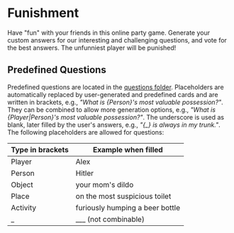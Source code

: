 # Funishment

Have "fun" with your friends in this online party game.
Generate your custom answers for our interesting and challenging questions, and vote for the best answers.
The unfunniest player will be punished!

## Predefined Questions
Predefined questions are located in the [questions folder](./backend/resources/content/questions).
Placeholders are automatically replaced by user-generated and predefined cards and are written in brackets, e.g., _"What is {Person}'s most valuable possession?"_.
They can be combined to allow more generation options, e.g., _"What is {Player|Person}'s most valuable possession?"_.
The underscore is used as blank, later filled by the user's answers, e.g., _"{\_} is always in my trunk."_.
The following placeholders are allowed for questions:

| Type in brackets | Example when filled             |
|------------------|---------------------------------|
| Player           | Alex                            |
| Person           | Hitler                          |
| Object           | your mom's dildo                |
| Place            | on the most suspicious toilet   |
| Activity         | furiously humping a beer bottle |
| _                | ___ (not combinable)            |
